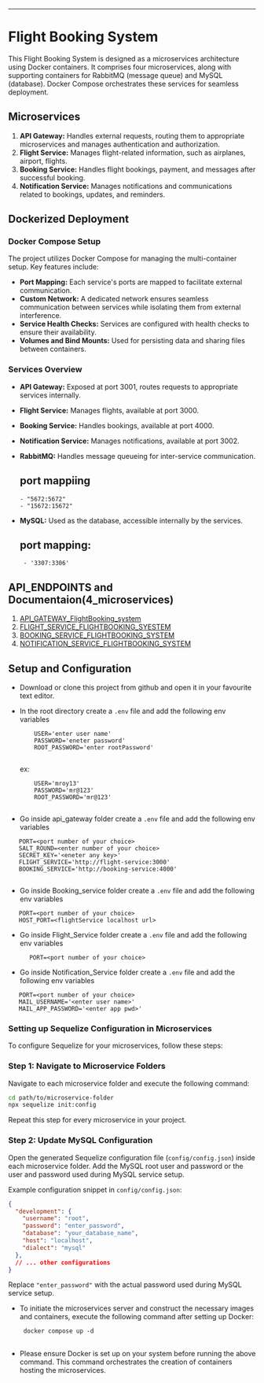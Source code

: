 
---

# Flight Booking System

This Flight Booking System is designed as a microservices architecture using Docker containers. It comprises four microservices, along with supporting containers for RabbitMQ (message queue) and MySQL (database). Docker Compose orchestrates these services for seamless deployment.

## Microservices

1. **API Gateway:** Handles external requests, routing them to appropriate microservices and manages authentication and authorization.
2. **Flight Service:** Manages flight-related information, such as airplanes, airport, flights.
3. **Booking Service:** Handles flight bookings, payment, and messages after successful booking.
4. **Notification Service:** Manages notifications and communications related to bookings, updates, and reminders.

## Dockerized Deployment

### Docker Compose Setup

The project utilizes Docker Compose for managing the multi-container setup. Key features include:

- **Port Mapping:** Each service's ports are mapped to facilitate external communication.
- **Custom Network:** A dedicated network ensures seamless communication between services while isolating them from external interference.
- **Service Health Checks:** Services are configured with health checks to ensure their availability.
- **Volumes and Bind Mounts:** Used for persisting data and sharing files between containers.

### Services Overview

- **API Gateway:** Exposed at port 3001, routes requests to appropriate services internally.
- **Flight Service:** Manages flights, available at port 3000.
- **Booking Service:** Handles bookings, available at port 4000.
- **Notification Service:** Manages notifications, available at port 3002.
- **RabbitMQ:** Handles message queueing for inter-service communication.
  
  ## port mappiing
      - "5672:5672"
      - "15672:15672"
- **MySQL:** Used as the database, accessible internally by the services.

    ## port mapping:
       - '3307:3306'

## API_ENDPOINTS and Documentaion(4_microservices)

1. [API_GATEWAY_FlightBooking_system](https://documenter.getpostman.com/view/28392756/2s9YsKhY7T)
2. [FLIGHT_SERVICE_FLIGHTBOOKING_SYESTEM]()
3. [BOOKING_SERVICE_FLIGHTBOOKING_SYSTEM]()
4. [NOTIFICATION_SERVICE_FLIGHTBOOKING_SYSTEM]()


## Setup and Configuration

 - Download or clone this project from github and open it in your favourite text editor. 
 
 - In the root directory create a `.env` file and add the following env variables
    ```
        USER='enter user name'
        PASSWORD='eneter password'
        ROOT_PASSWORD='enter rootPassword'
        
    ```
    ex: 
    ```
        USER='mroy13'
        PASSWORD='mr@123'
        ROOT_PASSWORD='mr@123'
        
    ```
 
 - Go inside api_gateway folder create a `.env` file and add the following env variables
 ```
    PORT=<port number of your choice>
    SALT_ROUND=<enter number of your choice>
    SECRET_KEY='<eneter any key>'
    FLIGHT_SERVICE='http://flight-service:3000'
    BOOKING_SERVICE='http://booking-service:4000'
    
 ```
 - Go inside Booking_service folder create a `.env` file and add the following env variables

 ```
    PORT=<port number of your choice>
    HOST_PORT=<flightService localhost url>
 ```
 
 - Go inside Flight_Service folder create a `.env` file and add the following env variables

 ```
       PORT=<port number of your choice>
 ```
 
 - Go inside Notification_Service folder create a `.env` file and add the following env variables

 ```
    PORT=<port number of your choice>
    MAIL_USERNAME='<enter user name>'
    MAIL_APP_PASSWORD='<enter app pwd>'
 ```

### Setting up Sequelize Configuration in Microservices

To configure Sequelize for your microservices, follow these steps:

### Step 1: Navigate to Microservice Folders

Navigate to each microservice folder and execute the following command:

```bash
cd path/to/microservice-folder
npx sequelize init:config
```

Repeat this step for every microservice in your project.

### Step 2: Update MySQL Configuration

Open the generated Sequelize configuration file (`config/config.json`) inside each microservice folder. Add the MySQL root user and password or the user and password used during MySQL service setup.

Example configuration snippet in `config/config.json`:

```json
{
  "development": {
    "username": "root",
    "password": "enter_password",
    "database": "your_database_name",
    "host": "localhost",
    "dialect": "mysql"
  },
  // ... other configurations
}
```

Replace `"enter_password"` with the actual password used during MySQL service setup.


- To initiate the microservices server and construct the necessary images and containers, execute the following command after setting up Docker:
  
   ```
    docker compose up -d
  ```
##
- Please ensure Docker is set up on your system before running the above command. This command orchestrates the creation of containers hosting the microservices.



